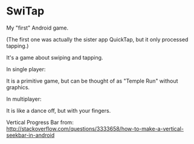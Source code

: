 # SwiTap

My "first" Android game.

(The first one was actually the sister app QuickTap, but it only processed tapping.)

It's a game about swiping and tapping.

In single player:

It is a primitive game, but can be thought of as "Temple Run" without graphics.

In multiplayer:

It is like a dance off, but with your fingers.

Vertical Progress Bar from: http://stackoverflow.com/questions/3333658/how-to-make-a-vertical-seekbar-in-android
